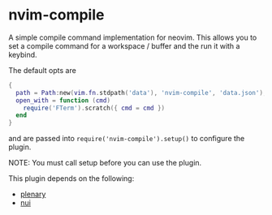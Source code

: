 # nvim-compile

A simple compile command implementation for neovim. This allows you to set a compile command for a workspace / buffer
and the run it with a keybind.

The default opts are
```lua
{
  path = Path:new(vim.fn.stdpath('data'), 'nvim-compile', 'data.json'),
  open_with = function (cmd)
    require('FTerm').scratch({ cmd = cmd })
  end
}
```

and are passed into `require('nvim-compile').setup()` to configure the plugin.

NOTE: You must call setup before you can use the plugin.

This plugin depends on the following:
- [plenary](https://github.com/nvim-lua/plenary.nvim)
- [nui](https://github.com/MunifTanjim/nui.nvim)
